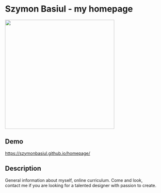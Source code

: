 # Szymon Basiul - my homepage

<img src="images/BasiulSzymon.jpg" width="360">


## Demo

https://szymonbasiul.github.io/homepage/


## Description

General information about myself, online curriculum. Come and look, contact me if you are looking for a talented designer with passion to create.
